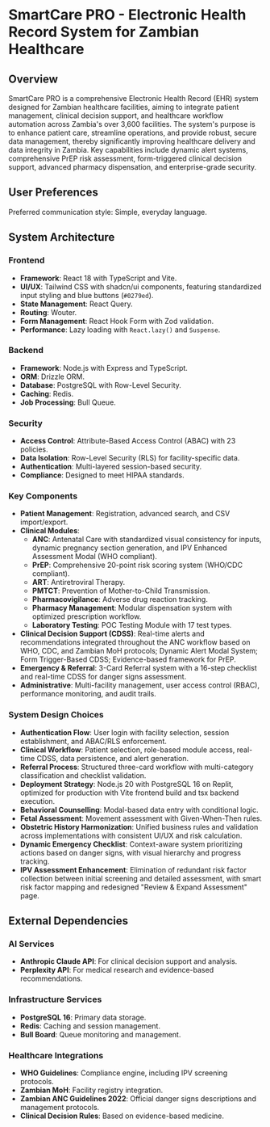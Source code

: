 # SmartCare PRO - Electronic Health Record System for Zambian Healthcare

## Overview
SmartCare PRO is a comprehensive Electronic Health Record (EHR) system designed for Zambian healthcare facilities, aiming to integrate patient management, clinical decision support, and healthcare workflow automation across Zambia's over 3,600 facilities. The system's purpose is to enhance patient care, streamline operations, and provide robust, secure data management, thereby significantly improving healthcare delivery and data integrity in Zambia. Key capabilities include dynamic alert systems, comprehensive PrEP risk assessment, form-triggered clinical decision support, advanced pharmacy dispensation, and enterprise-grade security.

## User Preferences
Preferred communication style: Simple, everyday language.

## System Architecture

### Frontend
- **Framework**: React 18 with TypeScript and Vite.
- **UI/UX**: Tailwind CSS with shadcn/ui components, featuring standardized input styling and blue buttons (`#0279ed`).
- **State Management**: React Query.
- **Routing**: Wouter.
- **Form Management**: React Hook Form with Zod validation.
- **Performance**: Lazy loading with `React.lazy()` and `Suspense`.

### Backend
- **Framework**: Node.js with Express and TypeScript.
- **ORM**: Drizzle ORM.
- **Database**: PostgreSQL with Row-Level Security.
- **Caching**: Redis.
- **Job Processing**: Bull Queue.

### Security
- **Access Control**: Attribute-Based Access Control (ABAC) with 23 policies.
- **Data Isolation**: Row-Level Security (RLS) for facility-specific data.
- **Authentication**: Multi-layered session-based security.
- **Compliance**: Designed to meet HIPAA standards.

### Key Components
- **Patient Management**: Registration, advanced search, and CSV import/export.
- **Clinical Modules**:
    - **ANC**: Antenatal Care with standardized visual consistency for inputs, dynamic pregnancy section generation, and IPV Enhanced Assessment Modal (WHO compliant).
    - **PrEP**: Comprehensive 20-point risk scoring system (WHO/CDC compliant).
    - **ART**: Antiretroviral Therapy.
    - **PMTCT**: Prevention of Mother-to-Child Transmission.
    - **Pharmacovigilance**: Adverse drug reaction tracking.
    - **Pharmacy Management**: Modular dispensation system with optimized prescription workflow.
    - **Laboratory Testing**: POC Testing Module with 17 test types.
- **Clinical Decision Support (CDSS)**: Real-time alerts and recommendations integrated throughout the ANC workflow based on WHO, CDC, and Zambian MoH protocols; Dynamic Alert Modal System; Form Trigger-Based CDSS; Evidence-based framework for PrEP.
- **Emergency & Referral**: 3-Card Referral system with a 16-step checklist and real-time CDSS for danger signs assessment.
- **Administrative**: Multi-facility management, user access control (RBAC), performance monitoring, and audit trails.

### System Design Choices
- **Authentication Flow**: User login with facility selection, session establishment, and ABAC/RLS enforcement.
- **Clinical Workflow**: Patient selection, role-based module access, real-time CDSS, data persistence, and alert generation.
- **Referral Process**: Structured three-card workflow with multi-category classification and checklist validation.
- **Deployment Strategy**: Node.js 20 with PostgreSQL 16 on Replit, optimized for production with Vite frontend build and tsx backend execution.
- **Behavioral Counselling**: Modal-based data entry with conditional logic.
- **Fetal Assessment**: Movement assessment with Given-When-Then rules.
- **Obstetric History Harmonization**: Unified business rules and validation across implementations with consistent UI/UX and risk calculation.
- **Dynamic Emergency Checklist**: Context-aware system prioritizing actions based on danger signs, with visual hierarchy and progress tracking.
- **IPV Assessment Enhancement**: Elimination of redundant risk factor collection between initial screening and detailed assessment, with smart risk factor mapping and redesigned "Review & Expand Assessment" page.

## External Dependencies

### AI Services
- **Anthropic Claude API**: For clinical decision support and analysis.
- **Perplexity API**: For medical research and evidence-based recommendations.

### Infrastructure Services
- **PostgreSQL 16**: Primary data storage.
- **Redis**: Caching and session management.
- **Bull Board**: Queue monitoring and management.

### Healthcare Integrations
- **WHO Guidelines**: Compliance engine, including IPV screening protocols.
- **Zambian MoH**: Facility registry integration.
- **Zambian ANC Guidelines 2022**: Official danger signs descriptions and management protocols.
- **Clinical Decision Rules**: Based on evidence-based medicine.